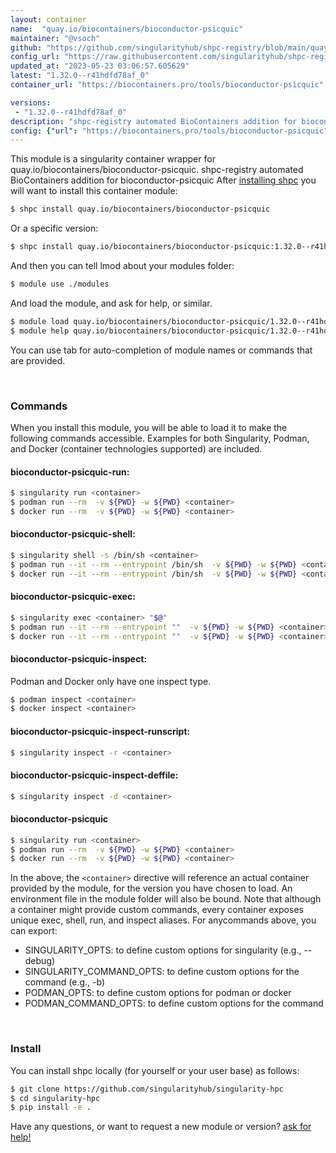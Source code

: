 ```yaml
---
layout: container
name:  "quay.io/biocontainers/bioconductor-psicquic"
maintainer: "@vsoch"
github: "https://github.com/singularityhub/shpc-registry/blob/main/quay.io/biocontainers/bioconductor-psicquic/container.yaml"
config_url: "https://raw.githubusercontent.com/singularityhub/shpc-registry/main/quay.io/biocontainers/bioconductor-psicquic/container.yaml"
updated_at: "2023-05-23 03:06:57.605629"
latest: "1.32.0--r41hdfd78af_0"
container_url: "https://biocontainers.pro/tools/bioconductor-psicquic"

versions:
 - "1.32.0--r41hdfd78af_0"
description: "shpc-registry automated BioContainers addition for bioconductor-psicquic"
config: {"url": "https://biocontainers.pro/tools/bioconductor-psicquic", "maintainer": "@vsoch", "description": "shpc-registry automated BioContainers addition for bioconductor-psicquic", "latest": {"1.32.0--r41hdfd78af_0": "sha256:c7c468a22ceac5bdf0f456d8e7d3595846817e61e39c8032f9ae6b9ee637aa63"}, "tags": {"1.32.0--r41hdfd78af_0": "sha256:c7c468a22ceac5bdf0f456d8e7d3595846817e61e39c8032f9ae6b9ee637aa63"}, "docker": "quay.io/biocontainers/bioconductor-psicquic"}
---
```


This module is a singularity container wrapper for quay.io/biocontainers/bioconductor-psicquic.
shpc-registry automated BioContainers addition for bioconductor-psicquic
After [installing shpc](#install) you will want to install this container module:


```bash
$ shpc install quay.io/biocontainers/bioconductor-psicquic
```

Or a specific version:

```bash
$ shpc install quay.io/biocontainers/bioconductor-psicquic:1.32.0--r41hdfd78af_0
```

And then you can tell lmod about your modules folder:

```bash
$ module use ./modules
```

And load the module, and ask for help, or similar.

```bash
$ module load quay.io/biocontainers/bioconductor-psicquic/1.32.0--r41hdfd78af_0
$ module help quay.io/biocontainers/bioconductor-psicquic/1.32.0--r41hdfd78af_0
```

You can use tab for auto-completion of module names or commands that are provided.

<br>

### Commands

When you install this module, you will be able to load it to make the following commands accessible.
Examples for both Singularity, Podman, and Docker (container technologies supported) are included.

#### bioconductor-psicquic-run:

```bash
$ singularity run <container>
$ podman run --rm  -v ${PWD} -w ${PWD} <container>
$ docker run --rm  -v ${PWD} -w ${PWD} <container>
```

#### bioconductor-psicquic-shell:

```bash
$ singularity shell -s /bin/sh <container>
$ podman run --it --rm --entrypoint /bin/sh  -v ${PWD} -w ${PWD} <container>
$ docker run --it --rm --entrypoint /bin/sh  -v ${PWD} -w ${PWD} <container>
```

#### bioconductor-psicquic-exec:

```bash
$ singularity exec <container> "$@"
$ podman run --it --rm --entrypoint ""  -v ${PWD} -w ${PWD} <container> "$@"
$ docker run --it --rm --entrypoint ""  -v ${PWD} -w ${PWD} <container> "$@"
```

#### bioconductor-psicquic-inspect:

Podman and Docker only have one inspect type.

```bash
$ podman inspect <container>
$ docker inspect <container>
```

#### bioconductor-psicquic-inspect-runscript:

```bash
$ singularity inspect -r <container>
```

#### bioconductor-psicquic-inspect-deffile:

```bash
$ singularity inspect -d <container>
```



#### bioconductor-psicquic

```bash
$ singularity run <container>
$ podman run --rm  -v ${PWD} -w ${PWD} <container>
$ docker run --rm  -v ${PWD} -w ${PWD} <container>
```


In the above, the `<container>` directive will reference an actual container provided
by the module, for the version you have chosen to load. An environment file in the
module folder will also be bound. Note that although a container
might provide custom commands, every container exposes unique exec, shell, run, and
inspect aliases. For anycommands above, you can export:

 - SINGULARITY_OPTS: to define custom options for singularity (e.g., --debug)
 - SINGULARITY_COMMAND_OPTS: to define custom options for the command (e.g., -b)
 - PODMAN_OPTS: to define custom options for podman or docker
 - PODMAN_COMMAND_OPTS: to define custom options for the command

<br>

### Install

You can install shpc locally (for yourself or your user base) as follows:

```bash
$ git clone https://github.com/singularityhub/singularity-hpc
$ cd singularity-hpc
$ pip install -e .
```

Have any questions, or want to request a new module or version? [ask for help!](https://github.com/singularityhub/singularity-hpc/issues)